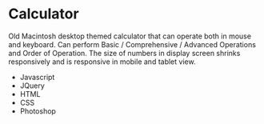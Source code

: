 # Calculator

Old Macintosh desktop themed calculator that can operate both in mouse and keyboard. Can perform Basic / Comprehensive / Advanced Operations and Order of Operation. The size of numbers in display screen shrinks responsively and is responsive in mobile and tablet view.

 - Javascript
 - JQuery
 - HTML
 - CSS
 - Photoshop